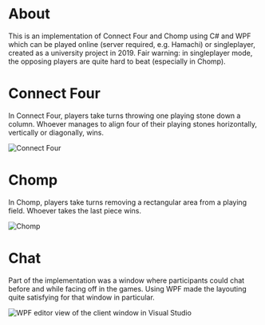 # About
This is an implementation of Connect Four and Chomp using C# and WPF which can be played online (server required, e.g. Hamachi) or singleplayer, created as a university project in 2019.
Fair warning: in singleplayer mode, the opposing players are quite hard to beat (especially in Chomp).


# Connect Four
In Connect Four, players take turns throwing one playing stone down a column. Whoever manages to align four of their playing stones horizontally, vertically or diagonally, wins.

![Connect Four](https://github.com/RonaldIaxaduv/OnlineGamesWPF/assets/39070227/c4524b8a-3d17-4ca3-a434-c5c34733c0f7)


# Chomp
In Chomp, players take turns removing a rectangular area from a playing field. Whoever takes the last piece wins.

![Chomp](https://github.com/RonaldIaxaduv/OnlineGamesWPF/assets/39070227/96ab4392-c29f-4ec4-b5fe-12721781954b)


# Chat
Part of the implementation was a window where participants could chat before and while facing off in the games. Using WPF made the layouting quite satisfying for that window in particular.

![WPF editor view of the client window in Visual Studio](https://github.com/RonaldIaxaduv/OnlineGamesWPF/assets/39070227/12ad7d4b-36c0-4289-bc5b-e7166212da71)
